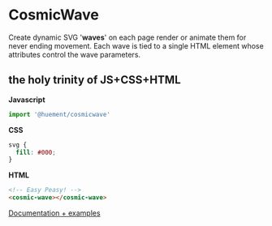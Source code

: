 # CosmicWave

Create dynamic SVG '**waves**' on each page render or animate them for never ending movement. Each wave is tied to a single HTML element whose attributes control the wave parameters.

## the holy trinity of JS+CSS+HTML

**Javascript**

```javascript
import '@huement/cosmicwave'
```

**CSS**

```css
svg {
  fill: #000;
}
```

**HTML**

```html
<!-- Easy Peasy! -->
<cosmic-wave></cosmic-wave>
```

[Documentation + examples](https://CosmicWave.huement.com)
